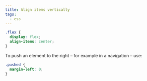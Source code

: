 ```yaml
---
title: Align items vertically
tags:
  - css
---
```


```css
.flex {
  display: flex;
  align-items: center;
}
```

To push an element to the right – for example in a navigation – use:

```css
.pushed {
  margin-left: 0;
}
```
